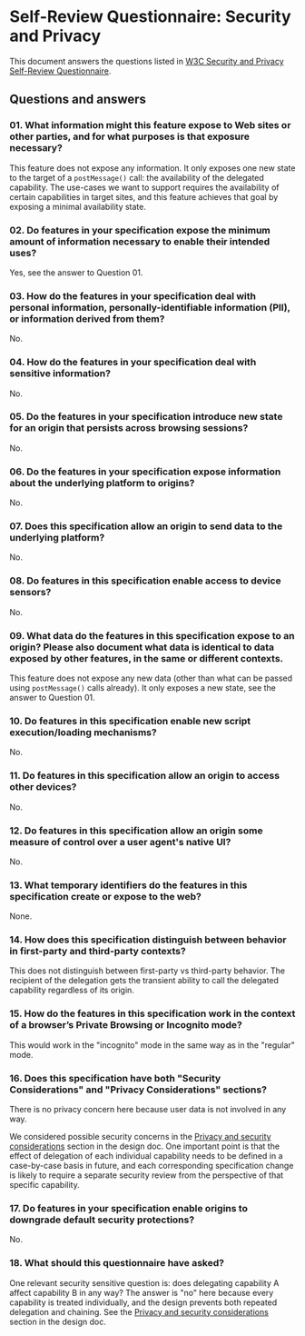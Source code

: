 # Self-Review Questionnaire: Security and Privacy

This document answers the questions listed in [W3C Security and Privacy
Self-Review Questionnaire](https://w3ctag.github.io/security-questionnaire/).

## Questions and answers

### 01. What information might this feature expose to Web sites or other parties, and for what purposes is that exposure necessary?

This feature does not expose any information.  It only exposes one new state to
the target of a `postMessage()` call: the availability of the delegated
capability.  The use-cases we want to support requires the availability of
certain capabilities in target sites, and this feature achieves that goal by
exposing a minimal availability state.


### 02.  Do features in your specification expose the minimum amount of information necessary to enable their intended uses?

Yes, see the answer to Question 01.


### 03.  How do the features in your specification deal with personal information, personally-identifiable information (PII), or information derived from them?

No.


### 04.  How do the features in your specification deal with sensitive information?

No.


### 05.  Do the features in your specification introduce new state for an origin that persists across browsing sessions?

No.

### 06.  Do the features in your specification expose information about the underlying platform to origins?

No.


### 07.  Does this specification allow an origin to send data to the underlying platform?

No.


### 08.  Do features in this specification enable access to device sensors?

No.


### 09.  What data do the features in this specification expose to an origin? Please also document what data is identical to data exposed by other features, in the same or different contexts.

This feature does not expose any new data (other than what can be passed using
`postMessage()` calls already).  It only exposes a new state, see the answer to
Question 01.


### 10.  Do features in this specification enable new script execution/loading mechanisms?

No.


### 11.  Do features in this specification allow an origin to access other devices?

No.


### 12.  Do features in this specification allow an origin some measure of control over a user agent's native UI?

No.


### 13.  What temporary identifiers do the features in this specification create or expose to the web?

None.


### 14.  How does this specification distinguish between behavior in first-party and third-party contexts?

This does not distinguish between first-party vs third-party behavior.  The
recipient of the delegation gets the transient ability to call the delegated
capability regardless of its origin.


### 15.  How do the features in this specification work in the context of a browser’s Private Browsing or Incognito mode?

This would work in the "incognito" mode in the same way as in the "regular" mode.


### 16.  Does this specification have both "Security Considerations" and "Privacy Considerations" sections?

There is no privacy concern here because user data is not involved in any way.

We considered possible security concerns in the [Privacy and security
considerations](https://docs.google.com/document/d/1IYN0mVy7yi4Afnm2Y0uda0JH8L2KwLgaBqsMVLMYXtk/edit#bookmark=id.tmi3ocafmi73)
section in the design doc.  One important point is that the effect of delegation
of each individual capability needs to be defined in a case-by-case basis in
future, and each corresponding specification change is likely to require a
separate security review from the perspective of that specific capability.


### 17.  Do features in your specification enable origins to downgrade default security protections?

No.


### 18.  What should this questionnaire have asked?

One relevant security sensitive question is: does delegating capability A affect
capability B in any way?  The answer is "no" here because every capability is
treated individually, and the design prevents both repeated delegation and
chaining.  See the [Privacy and security
considerations](https://docs.google.com/document/d/1IYN0mVy7yi4Afnm2Y0uda0JH8L2KwLgaBqsMVLMYXtk/edit#bookmark=id.tmi3ocafmi73)
section in the design doc.
